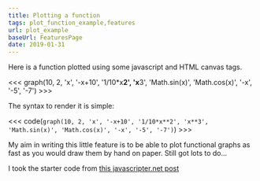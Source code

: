 ```yaml
---
title: Plotting a function
tags: plot_function_example,features
url: plot_example
baseUrl: FeaturesPage
date: 2019-01-31
---
```

Here is a function plotted using some javascript and HTML canvas tags. 

<<< graph(10, 2, 'x', '-x+10', '1/10*x**2', 'x**3', 'Math.sin(x)', 'Math.cos(x)', '-x', '-5', '-7') >>>

The syntax to render it is simple:

<<< code(`graph(10, 2, 'x', '-x+10', '1/10*x**2', 'x**3', 'Math.sin(x)', 'Math.cos(x)', '-x', '-5', '-7')`) >>>

My aim in writing this little feature is to be able to plot functional graphs as fast as you would draw them by hand on paper. Still got lots to do...

I took the starter code from [this javascripter.net post](http://www.javascripter.net/faq/plotafunctiongraph.htm)